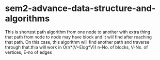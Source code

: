 # sem2-advance-data-structure-and-algorithms
This is shortest path algorithm from one node to another with extra thing that path from node to node may have block and it will find after reaching that path. On this case, this algorithm will find another path and traverse through that.thia will work in O(n*(V+Elog*V)) n-No. of blocks, V-No. of vertices, E-no of edges
